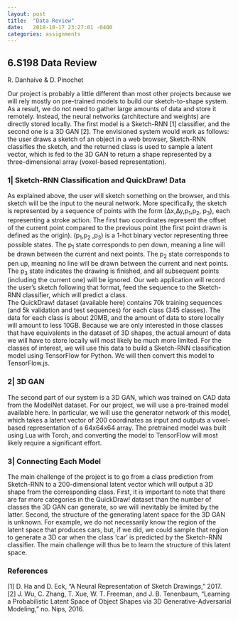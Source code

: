 ```yaml
---
layout: post
title:  "Data Review"
date:   2018-10-17 23:27:01 -0400
categories: assignments
---
```


## 6.S198 Data Review
R. Danhaive & D. Pinochet

Our project is probably a little different than most other projects
 because we will rely mostly on pre-trained models to build our 
 sketch-to-shape system. As a result, we do not need to gather large
  amounts of data and store it remotely. Instead, the neural networks 
  (architecture and weights) are directly stored locally. 
  The first model is a Sketch-RNN [1] classifier, and the second one is a 3D GAN [2].
The envisioned system would work as follows: 
the user draws a sketch of an object in a web browser,
 Sketch-RNN classifies the sketch, and the returned class
  is used to sample a latent vector, which is fed to the 
  3D GAN to return a shape represented by a three-dimensional array (voxel-based representation).

### 1| Sketch-RNN Classification and QuickDraw! Data
As explained above, the user will sketch something on the browser, 
and this sketch will be the input to the neural network.
 More specifically, the sketch is represented by a sequence of points with the form (∆x,∆y,p<sub>1</sub>,p<sub>2</sub>,
 p<sub>3</sub>), 
 each representing a stroke action. The first two coordinates represent the offset of the current 
 point compared to the previous point (the first point drawn is defined as the origin). (p<sub>1</sub>,p<sub>2</sub>
 ,p<sub>3</sub>) is a 1-hot binary vector representing three possible states. The p<sub>1</sub> state 
 corresponds to pen down, meaning a line will be drawn between the current and next points. The p<sub>2</sub> state 
 corresponds to pen up, meaning no line will be drawn between the current and next points. The p<sub>3</sub> state
 indicates the drawing is finished, and all subsequent points (including the current one) will be ignored.
Our web application will record the user’s sketch following that format, 
feed the sequence to the Sketch-RNN classifier, which will predict a class.  
The QuickDraw! dataset (available here) contains 70k training sequences (and 
5k validation and test sequences) for each class (345 classes). 
The data for each class is about 20MB, and the amount of data to store 
locally will amount to less 10GB. Because we are only interested in those classes that
 have equivalents in the dataset of 3D shapes, the actual amount of data we will have
  to store locally will most likely be much more limited. 
For the classes of interest, we will use this data to build a Sketch-RNN classification model using TensorFlow for Python. We will then convert this model to TensorFlow.js. 
### 2| 3D GAN
The second part of our system is a 3D GAN, 
which was trained on CAD data from the ModelNet
 dataset. For our project, we will use a pre-trained 
 model available here. In particular, we will use the 
 generator network of this model, which takes a latent 
 vector of 200 coordinates as input and outputs a voxel-based 
 representation of a 64x64x64 array. The pretrained model 
 was built using Lua with Torch, and converting the model to TensorFlow will most likely require a significant effort.  
### 3| Connecting Each Model
The main challenge of the project is to go from a 
class prediction from Sketch-RNN to a 200-dimensional 
latent vector which will output a 3D shape from the corresponding class. 
First, it is important to note that there are far more categories in the 
QuickDraw! dataset than the number of classes the 3D GAN can generate, so 
we will inevitably be limited by the latter. Second, the structure of the 
generating latent space for the 3D GAN is unknown. For example, we do not 
necessarily know the region of the latent space that produces cars, but, 
if we did, we could sample that region to generate a 3D car when the class 
‘car’ is predicted by the Sketch-RNN classifier. The main challenge will 
thus be to learn the structure of this latent space. 

### References
[1]	D. Ha and D. Eck, “A Neural Representation of Sketch Drawings,” 2017.  
[2]	J. Wu, C. Zhang, T. Xue, W. T. Freeman, and J. B. Tenenbaum, “Learning a Probabilistic Latent Space of Object Shapes via 3D Generative-Adversarial Modeling,” no. Nips, 2016.

